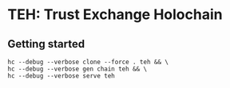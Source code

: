 # TEH: Trust Exchange Holochain

## Getting started

    hc --debug --verbose clone --force . teh && \
    hc --debug --verbose gen chain teh && \
    hc --debug --verbose serve teh
